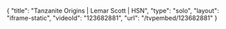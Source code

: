 {
    "title": "Tanzanite Origins | Lemar Scott | HSN",
    "type": "solo",
    "layout": "iframe-static",
    "videoId": "123682881",
    "url": "\/tvpembed\/123682881"
}
